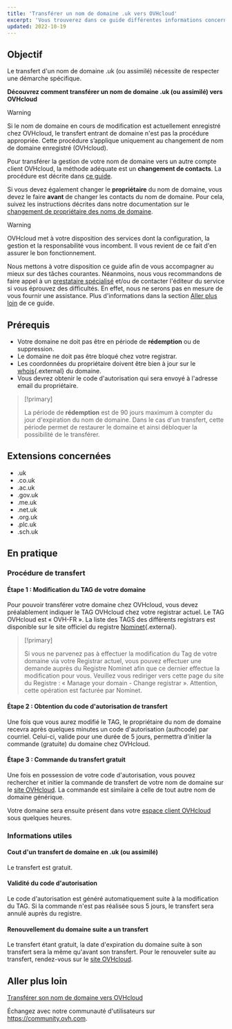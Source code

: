 ```yaml
---
title: 'Transférer un nom de domaine .uk vers OVHcloud'
excerpt: 'Vous trouverez dans ce guide différentes informations concernant le transfert d’un nom de domaine .uk ou assimilé vers OVHcloud'
updated: 2022-10-19
---
```


## Objectif

Le transfert d'un nom de domaine .uk (ou assimilé) nécessite de respecter une démarche spécifique.

**Découvrez comment transférer un nom de domaine .uk (ou assimilé) vers OVHcloud**

> [!warning]
>
> Si le nom de domaine en cours de modification est actuellement enregistré chez OVHcloud, le transfert entrant de domaine n'est pas la procédure appropriée. Cette procédure s’applique uniquement au changement de nom de domaine enregistré (OVHcloud).
>
> Pour transférer la gestion de votre nom de domaine vers un autre compte client OVHcloud, la méthode adéquate est un **changement de contacts**. La procédure est décrite dans [ce guide](/pages/account_and_service_management/account_information/managing_contacts).
>
> Si vous devez également changer le **propriétaire** du nom de domaine, vous devez le faire **avant** de changer les contacts du nom de domaine. Pour cela, suivez les instructions décrites dans notre documentation sur le [changement de propriétaire des noms de domaine](/pages/web_cloud/domains/trade_domain).
>

> [!warning]
>
> OVHcloud met à votre disposition des services dont la configuration, la gestion et la responsabilité vous incombent. Il vous revient de ce fait d'en assurer le bon fonctionnement.
>
> Nous mettons à votre disposition ce guide afin de vous accompagner au mieux sur des tâches courantes. Néanmoins, nous vous recommandons de faire appel à un [prestataire spécialisé](https://partner.ovhcloud.com/fr/) et/ou de contacter l'éditeur du service si vous éprouvez des difficultés. En effet, nous ne serons pas en mesure de vous fournir une assistance. Plus d'informations dans la section [Aller plus loin](#aller-plus-loin) de ce guide.
>

## Prérequis

- Votre domaine ne doit pas être en période de **rédemption** ou de suppression.
- Le domaine ne doit pas être bloqué chez votre registrar. 
- Les coordonnées du propriétaire doivent être bien à jour sur le [whois](https://www.nominet.uk/whois/){.external} du domaine.
- Vous devrez obtenir le code d'autorisation qui sera envoyé à l'adresse email du propriétaire. 

> [!primary]
>
> La période de **rédemption** est de 90 jours maximum à compter du jour d'expiration du nom de domaine. Dans le cas d'un transfert, cette période permet de restaurer le domaine et ainsi débloquer la possibilité de le transférer.

## Extensions concernées

- .uk
- .co.uk
- .ac.uk
- .gov.uk
- .me.uk
- .net.uk
- .org.uk
- .plc.uk
- .sch.uk

## En pratique

### Procédure de transfert

#### Étape 1 : Modification du TAG de votre domaine

Pour pouvoir transférer votre domaine chez OVHcloud, vous devez préalablement indiquer le TAG OVHcloud chez votre registrar actuel. Le TAG OVHcloud est « OVH-FR ». La liste des TAGS des différents registrars est disponible sur le site officiel du registre [Nominet](https://registrars.nominet.uk/uk-namespace/registrar-agreement/list-of-registrars/){.external}.

> [!primary]
>
> Si vous ne parvenez pas à effectuer la modification du Tag de votre domaine via
> votre Registrar actuel, vous pouvez effectuer une demande auprès du Registre
> Nominet afin que ce dernier effectue la modification pour vous.
> Veuillez vous rediriger vers cette page du site du Registre : « Manage your domain - Change registrar ».
> Attention, cette opération est facturée par Nominet.
> 

#### Étape 2 : Obtention du code d'autorisation de transfert

Une fois que vous aurez modifié le TAG, le propriétaire du nom de domaine recevra après quelques minutes un code d'autorisation (authcode) par courriel. Celui-ci, valide pour une durée de 5 jours, permettra d'initier la commande (gratuite) du domaine chez OVHcloud.

#### Étape 3 : Commande du transfert gratuit

Une fois en possession de votre code d'autorisation, vous pouvez rechercher et initier la commande de transfert de votre nom de domaine sur le [site OVHcloud](https://www.ovhcloud.com/fr/). La commande est similaire à celle de tout autre nom de domaine générique.

Votre domaine sera ensuite présent dans votre [espace client OVHcloud](https://www.ovh.com/auth/?action=gotomanager&from=https://www.ovh.com/fr/&ovhSubsidiary=fr) sous quelques heures.

### Informations utiles

#### Cout d'un transfert de domaine en .uk (ou assimilé)

Le transfert est gratuit.

#### Validité du code d'autorisation

Le code d'autorisation est généré automatiquement suite à la modification du TAG. Si la commande n'est pas réalisée sous 5 jours, le transfert sera annulé auprès du registre.

#### Renouvellement du domaine suite a un transfert

Le transfert étant gratuit, la date d'expiration du domaine suite à son transfert sera la même qu'avant son transfert. Pour le renouveler suite au transfert, rendez-vous sur le [site OVHcloud](https://www.ovh.com/cgi-bin/order/renew.cgi).

## Aller plus loin <a name="aller-plus-loin"></a>

[Transférer son nom de domaine vers OVHcloud](/pages/web_cloud/domains/transfer_incoming_generic_domain)

Échangez avec notre communauté d'utilisateurs sur <https://community.ovh.com>.